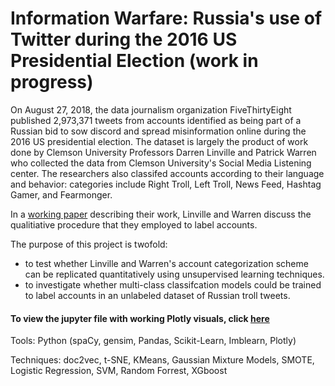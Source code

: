 # Information Warfare: Russia's use of Twitter during the 2016 US Presidential Election (work in progress)

On August 27, 2018, the data journalism organization FiveThirtyEight published 2,973,371 tweets from accounts identified as being part of a Russian bid to sow discord and spread misinformation online during the 2016 US presidential election. The dataset is largely the product of work done by Clemson University Professors Darren Linville and Patrick Warren who collected the data from Clemson University's Social Media Listening center. The researchers also classifed accounts according to their language and behavior: categories include Right Troll, Left Troll, News Feed, Hashtag Gamer, and Fearmonger.

In a [working paper](http://pwarren.people.clemson.edu/Linvill_Warren_TrollFactory.pdf) describing their work, Linville and Warren discuss the qualitiative procedure that they employed to label accounts.

The purpose of this project is twofold: 

- to test whether Linville and Warren's account categorization scheme can be replicated quantitatively using unsupervised learning techniques.
- to investigate whether multi-class classifcation models could be trained to label accounts in an unlabeled dataset of Russian troll tweets. 

#### To view the jupyter file with working Plotly visuals, click [here](https://nbviewer.jupyter.org/github/benforleo/disinformation_project/blob/master/labeled_tweets.ipynb)


Tools: Python (spaCy, gensim, Pandas, Scikit-Learn, Imblearn, Plotly) 

Techniques: doc2vec, t-SNE, KMeans, Gaussian Mixture Models, SMOTE, Logistic Regression, SVM, Random Forrest, XGboost

